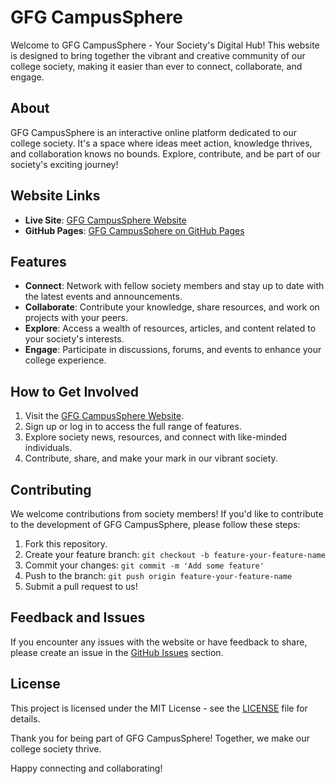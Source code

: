 # GFG CampusSphere

Welcome to GFG CampusSphere - Your Society's Digital Hub! This website is designed to bring together the vibrant and creative community of our college society, making it easier than ever to connect, collaborate, and engage.

## About

GFG CampusSphere is an interactive online platform dedicated to our college society. It's a space where ideas meet action, knowledge thrives, and collaboration knows no bounds. Explore, contribute, and be part of our society's exciting journey!

## Website Links

- **Live Site**: [GFG CampusSphere Website](https://gfg-bitd.netlify.app/)
- **GitHub Pages**: [GFG CampusSphere on GitHub Pages](https://pushkarraj7.github.io/GFG-BITD/)

## Features

- **Connect**: Network with fellow society members and stay up to date with the latest events and announcements.
- **Collaborate**: Contribute your knowledge, share resources, and work on projects with your peers.
- **Explore**: Access a wealth of resources, articles, and content related to your society's interests.
- **Engage**: Participate in discussions, forums, and events to enhance your college experience.

## How to Get Involved

1. Visit the [GFG CampusSphere Website](https://gfg-bitd.netlify.app/).
2. Sign up or log in to access the full range of features.
3. Explore society news, resources, and connect with like-minded individuals.
4. Contribute, share, and make your mark in our vibrant society.

## Contributing

We welcome contributions from society members! If you'd like to contribute to the development of GFG CampusSphere, please follow these steps:

1. Fork this repository.
2. Create your feature branch: `git checkout -b feature-your-feature-name`
3. Commit your changes: `git commit -m 'Add some feature'`
4. Push to the branch: `git push origin feature-your-feature-name`
5. Submit a pull request to us!

## Feedback and Issues

If you encounter any issues with the website or have feedback to share, please create an issue in the [GitHub Issues](https://github.com/pushkarraj7/GFG-BITD/issues) section.

## License

This project is licensed under the MIT License - see the [LICENSE](LICENSE) file for details.

Thank you for being part of GFG CampusSphere! Together, we make our college society thrive.

Happy connecting and collaborating!
